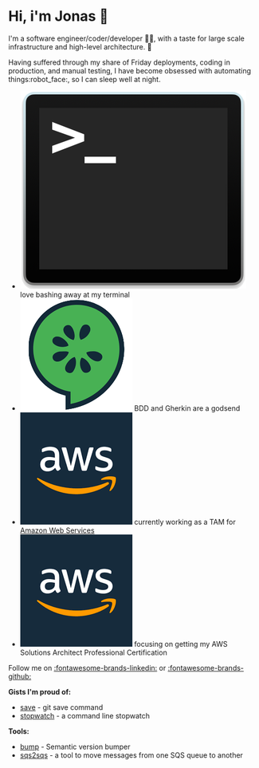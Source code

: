 # Hi, i'm Jonas :wave:

I'm a software engineer/coder/developer :technologist:, with a taste for large scale infrastructure and high-level architecture. :office:

Having suffered through my share of Friday deployments, coding in production, and manual testing, I have become obsessed with automating things:robot_face:, so I can sleep well at night.


- <img src="assets/images/bash.png" class="s-icon"/> love bashing away at my terminal
- <img src="assets/images/cucumber.png" class="s-icon"/> BDD and Gherkin are a godsend
- <img src="assets/images/aws.png" class="s-icon"/> currently working as a TAM for [Amazon Web Services](https://aws.amazon.com/)
- <img src="assets/images/aws.png" class="s-icon"/> focusing on getting my AWS Solutions Architect Professional Certification

Follow me on [:fontawesome-brands-linkedin:](https://www.linkedin.com/in/jonasferreira/) or [:fontawesome-brands-github:](https://github.com/jonasmcferreira)

**Gists I'm proud of:**

- [save](https://gist.github.com/jonasmcferreira/cd9de6504c1f55dd8829dc7e7d6d1269) - git save command
- [stopwatch](https://gist.github.com/jonasmcferreira/0e3a53a028d1c44cd2ade4b337ae6807) - a command line stopwatch

**Tools:**

- [bump](https://github.com/jonasmcferreira/bump) - Semantic version bumper
- [sqs2sqs](https://github.com/jonasmcferreira/sqs-2-sqs) - a tool to move messages from one SQS queue to another

